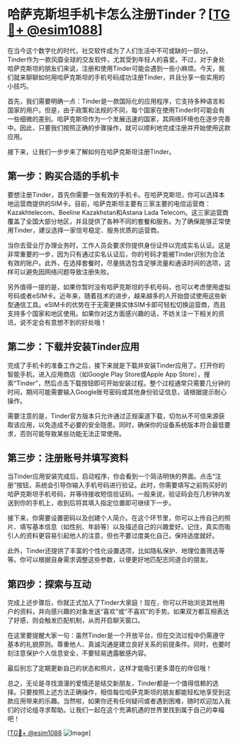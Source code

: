# 哈萨克斯坦手机卡怎么注册Tinder？[[TG💪+ @esim1088](https://t.me/s/esim1088)]

在当今这个数字化的时代，社交软件成为了人们生活中不可或缺的一部分。Tinder作为一款风靡全球的交友软件，尤其受到年轻人的喜爱。不过，对于身处哈萨克斯坦的朋友们来说，注册和使用Tinder可能会遇到一些小麻烦。今天，我们就来聊聊如何用哈萨克斯坦的手机号码成功注册Tinder，并且分享一些实用的小技巧。

首先，我们需要明确一点：Tinder是一款国际化的应用程序，它支持多种语言和国家的用户。但是，由于政策和法规的不同，每个国家在使用Tinder时可能会有一些细微的差别。哈萨克斯坦作为一个发展迅速的国家，其网络环境也在逐步完善中。因此，只要我们按照正确的步骤操作，就可以顺利地完成注册并开始使用这款应用。

接下来，让我们一步步来了解如何在哈萨克斯坦注册Tinder。

## 第一步：购买合适的手机卡

要想注册Tinder，首先你需要一张有效的手机卡。在哈萨克斯坦，你可以选择本地运营商提供的SIM卡。目前，哈萨克斯坦主要有三家主要的电信运营商：Kazakhtelecom、Beeline Kazakhstan和Astana Lada Telecom。这三家运营商覆盖了全国大部分地区，并且提供了各种不同的套餐和服务。为了确保能够正常使用Tinder，建议选择一家信号稳定、服务优质的运营商。

当你去营业厅办理业务时，工作人员会要求你提供身份证件以完成实名认证。这是非常重要的一步，因为只有通过实名认证后，你的号码才能被Tinder识别为合法有效的账户。此外，在选择套餐时，尽量挑选包含足够流量和通话时间的选项，这样可以避免因网络问题导致注册失败。

另外值得一提的是，如果你暂时没有哈萨克斯坦的手机号码，也可以考虑使用虚拟号码或者eSIM卡。近年来，随着技术的进步，越来越多的人开始尝试使用这些新型通信工具。eSIM卡的优势在于无需更换实体SIM卡即可轻松切换运营商，而且支持多个国家和地区使用。如果你对这方面感兴趣的话，不妨关注一下相关的资讯，说不定会有意想不到的好处哦！

## 第二步：下载并安装Tinder应用

完成了手机卡的准备工作之后，接下来就是下载并安装Tinder应用了。打开你的智能手机，进入应用商店（如Google Play Store或Apple App Store），搜索“Tinder”，然后点击下载按钮即可开始安装过程。整个过程通常只需要几分钟的时间，期间可能需要输入Google账号密码或其他身份验证信息，请根据提示耐心操作。

需要注意的是，Tinder官方版本只允许通过正规渠道下载，切勿从不可信来源获取该应用，以免造成不必要的安全隐患。同时，确保你的设备系统版本符合最低要求，否则可能导致某些功能无法正常使用。

## 第三步：注册账号并填写资料

当Tinder应用安装完成后，启动程序，你会看到一个简洁明快的界面。点击“注册”按钮，系统会引导你输入手机号码进行验证。此时，你需要填写之前购买好的哈萨克斯坦手机号码，并等待接收短信验证码。一般来说，验证码会在几秒钟内发送到你的手机上，收到后将其填入指定位置即可继续下一步。

接下来，你需要设置密码以及创建个人简介。在这个环节里，你可以上传自己的照片、填写基本信息（如性别、年龄等）以及描述自己的兴趣爱好。记住，真实而吸引人的资料更容易引起他人的注意，但也不要过度美化自己，保持适度就好。

此外，Tinder还提供了丰富的个性化设置选项，比如隐私保护、地理位置筛选等等。你可以根据自身需求调整这些参数，以便更好地匹配志同道合的朋友。

## 第四步：探索与互动

完成上述步骤后，你就正式加入了Tinder大家庭！现在，你可以开始浏览其他用户的资料，并向感兴趣的对象发送“喜欢”或“不喜欢”的手势。如果双方都互相表达了好感，则会触发匹配机制，从而开启聊天窗口。

在这里要提醒大家一句：虽然Tinder是一个开放平台，但在交流过程中仍需遵守基本的礼貌原则。尊重他人、真诚沟通是建立良好关系的前提条件。同时，也要时刻注意保护个人信息安全，不要轻易透露敏感内容。

最后别忘了定期更新自己的状态和照片，这样才能吸引更多潜在的伴侣哦！

总之，无论是寻找浪漫的爱情还是结交新朋友，Tinder都是一个值得信赖的选择。只要按照上述方法正确操作，相信每位哈萨克斯坦的朋友都能轻松地享受到这款应用带来的乐趣。当然啦，如果你还有任何疑问或者遇到困难，随时欢迎加入我们的讨论组寻求帮助。让我们一起在这个充满机遇的世界里找到属于自己的幸福吧！

[[TG💪+ @esim1088](https://t.me/s/esim1088) ![Image](https://i.postimg.cc/4NQfJmqS/Snipaste-2025-05-13-00-14-12.png)]